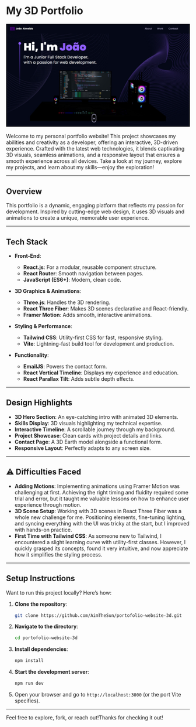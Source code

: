# My 3D Portfolio

![Portfolio Screenshot](portfolio1.jpeg) <!-- Replace with actual screenshot -->

Welcome to my personal portfolio website! This project showcases my abilities and creativity as a developer, offering an interactive, 3D-driven experience. Crafted with the latest web technologies, it blends captivating 3D visuals, seamless animations, and a responsive layout that ensures a smooth experience across all devices. Take a look at my journey, explore my projects, and learn about my skills—enjoy the exploration!

---

## Overview

This portfolio is a dynamic, engaging platform that reflects my passion for development. Inspired by cutting-edge web design, it uses 3D visuals and animations to create a unique, memorable user experience.

---

## Tech Stack 


- **Front-End**:
  - **React.js**: For a modular, reusable component structure.
  - **React Router**: Smooth navigation between pages.
  - **JavaScript (ES6+)**: Modern, clean code.

- **3D Graphics & Animations**:
  - **Three.js**: Handles the 3D rendering.
  - **React Three Fiber**: Makes 3D scenes declarative and React-friendly.
  - **Framer Motion**: Adds smooth, interactive animations.

- **Styling & Performance**:
  - **Tailwind CSS**: Utility-first CSS for fast, responsive styling.
  - **Vite**: Lightning-fast build tool for development and production.

- **Functionality**:
  - **EmailJS**: Powers the contact form.
  - **React Vertical Timeline**: Displays my experience and education.
  - **React Parallax Tilt**: Adds subtle depth effects.

---

## Design Highlights


- **3D Hero Section**: An eye-catching intro with animated 3D elements.
- **Skills Display**: 3D visuals highlighting my technical expertise.
- **Interactive Timeline**: A scrollable journey through my background.
- **Project Showcase**: Clean cards with project details and links.
- **Contact Page**: A 3D Earth model alongside a functional form.
- **Responsive Layout**: Perfectly adapts to any screen size.

---


## ⚠️ Difficulties Faced


- **Adding Motions**: Implementing animations using Framer Motion was challenging at first. Achieving the right timing and fluidity required some trial and error, but it taught me valuable lessons on how to enhance user experience through motion.
- **3D Scene Setup**: Working with 3D scenes in React Three Fiber was a whole new challenge for me. Positioning elements, fine-tuning lighting, and syncing everything with the UI was tricky at the start, but I improved with hands-on practice.
- **First Time with Tailwind CSS**: As someone new to Tailwind, I encountered a slight learning curve with utility-first classes. However, I quickly grasped its concepts, found it very intuitive, and now appreciate how it simplifies the styling process.


---

## Setup Instructions

Want to run this project locally? Here’s how:

1. **Clone the repository**:
   ```bash
   git clone https://github.com/AimTheSun/portofolio-website-3d.git
   ```

2. **Navigate to the directory**:
   ```bash
   cd portofolio-website-3d
   ```

3. **Install dependencies**:
   ```bash
   npm install
   ```

4. **Start the development server**:
   ```bash
   npm run dev
   ```

5. Open your browser and go to `http://localhost:3000` (or the port Vite specifies).

---
Feel free to explore, fork, or reach out!Thanks for checking it out! 
